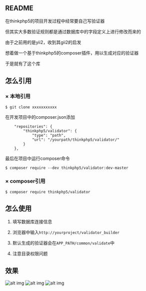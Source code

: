 ## README

在thinkphp5的项目开发过程中经常要自己写验证器

但其实大多数验证规则都是通过数据库中的字段定义上进行修改而来的

由于之前用的是yii2，收到其gii2的启发

想着做一个基于thinkphp5的composer插件，用以生成对应的验证器

于是就有了这个库

## 怎么引用

### × 本地引用

`$ git clone xxxxxxxxxxx`

在开发项目中的composer.json添加

```
    "repositories": {
        "thinkphp5/validator": {
            "type": "path",
            "url": "/yourpath/thinkphp5/validator/"
        }
    },
```

最后在项目中运行composer命令

`$ composer require --dev thinkphp5/validator:dev-master`

### × composer引用

`$ composer require thinkphp5/validator`


## 怎么使用

1.  填写数据库连接信息

2.  浏览器中输入`http://yourproject/validator_builder`

3.  默认生成的验证器会在`APP_PATH/common/validate`中

3.  注意目录权限问题

## 效果
![alt img](http://wx2.sinaimg.cn/large/6337e4fcgy1fo6tfhqqplj21g00pbq5j.jpg)
![alt img](http://wx2.sinaimg.cn/large/6337e4fcgy1fo6tfhpv2ij21g00pbaci.jpg)
![alt img](http://wx3.sinaimg.cn/large/6337e4fcgy1fo6tfhrgtkj20kf0pnwi9.jpg)
